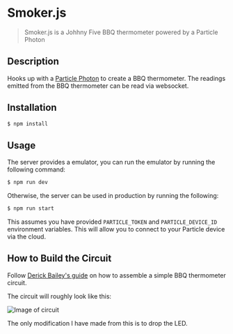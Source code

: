 # Smoker.js

> Smoker.js is a Johhny Five BBQ thermometer powered by a Particle Photon

## Description

Hooks up with a [Particle Photon](https://store.particle.io/) to create a BBQ thermometer. The readings emitted from the BBQ thermometer can be read via websocket.

## Installation

```bash
$ npm install
```

## Usage

The server provides a emulator, you can run the emulator by running the following command:

```bash
$ npm run dev
```

Otherwise, the server can be used in production by running the following:

```bash
$ npm run start
```

This assumes you have provided `PARTICLE_TOKEN` and `PARTICLE_DEVICE_ID` environment variables. This will allow you to connect to your Particle device via the cloud.

## How to Build the Circuit

Follow [Derick Bailey's guide](https://www.safaribooksonline.com/blog/2013/07/25/an-arduino-powered-bbq-thermometer/) on how to assemble a simple BBQ thermometer circuit.

The circuit will roughly look like this:

![Image of circuit](http://blog.safaribooksonline.com/wp-content/uploads/2013/07/audio-input-jack-connection.jpg)

The only modification I have made from this is to drop the LED.
